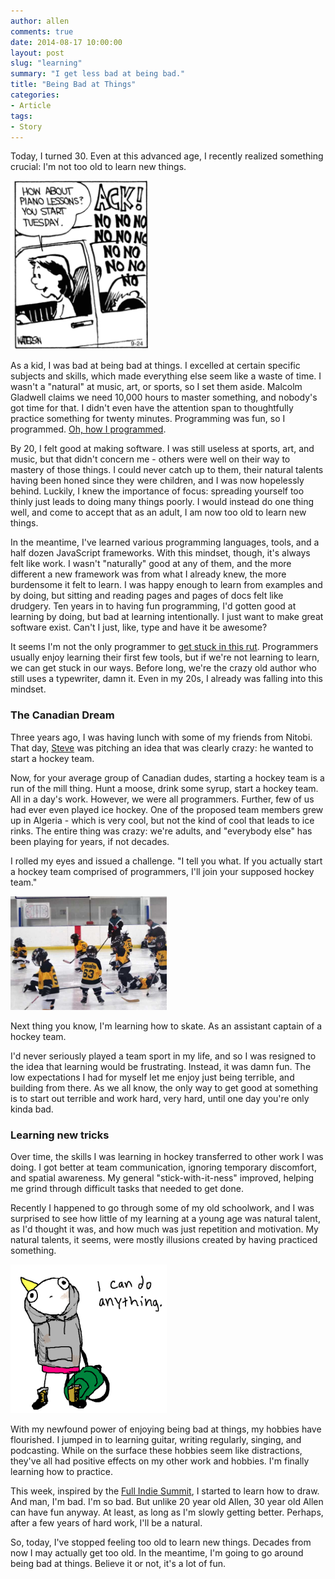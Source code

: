 ```yaml
---
author: allen
comments: true
date: 2014-08-17 10:00:00
layout: post
slug: "learning"
summary: "I get less bad at being bad."
title: "Being Bad at Things"
categories:
- Article
tags:
- Story
---
```


Today, I turned 30. Even at this advanced age, I recently realized something crucial: I'm not too old to learn new things.

<a href='http://www.gocomics.com/calvinandhobbes/2011/09/24'><img src='/images/2014/lessons.png' style='width:220px'></a>

As a kid, I was bad at being bad at things. I excelled at certain specific subjects and skills, which made everything else seem like a waste of time. I wasn't a "natural" at music, art, or sports, so I set them aside. Malcolm Gladwell claims we need 10,000 hours to master something, and nobody's got time for that. I didn't even have the attention span to thoughtfully practice something for twenty minutes. Programming was fun, so I programmed. [Oh, how I programmed](http://www.allenpike.com/2006/fantasytech-3-goto-fun/).

By 20, I felt good at making software. I was still useless at sports, art, and music, but that didn't concern me - others were well on their way to mastery of those things. I could never catch up to them, their natural talents having been honed since they were children, and I was now hopelessly behind. Luckily, I knew the importance of focus: spreading yourself too thinly just leads to doing many things poorly. I would instead do one thing well, and come to accept that as an adult, I am now too old to learn new things.

In the meantime, I've learned various programming languages, tools, and a half dozen JavaScript frameworks. With this mindset, though, it's always felt like work. I wasn't "naturally" good at any of them, and the more different a new framework was from what I already knew, the more burdensome it felt to learn. I was happy enough to learn from examples and by doing, but sitting and reading pages and pages of docs felt like drudgery. Ten years in to having fun programming, I'd gotten good at learning by doing, but bad at learning intentionally. I just want to make great software exist. Can't I just, like, type and have it be awesome?

It seems I'm not the only programmer to [get stuck in this rut](http://www.marco.org/2014/07/11/developers-dystopian-future). Programmers usually enjoy learning their first few tools, but if we're not learning to learn, we can get stuck in our ways. Before long, we're the crazy old author who still uses a typewriter, damn it. Even in my 20s, I already was falling into this mindset.

### The Canadian Dream 
Three years ago, I was having lunch with some of my friends from Nitobi. That day, [Steve](http://www.twitter.com/stevesgill/) was pitching an idea that was clearly crazy: he wanted to start a hockey team.

Now, for your average group of Canadian dudes, starting a hockey team is a run of the mill thing. Hunt a moose, drink some syrup, start a hockey team. All in a day's work. However, we were all programmers. Further, few of us had ever even played ice hockey. One of the proposed team members grew up in Algeria - which is very cool, but not the kind of cool that leads to ice rinks. The entire thing was crazy: we're adults, and "everybody else" has been playing for years, if not decades.

I rolled my eyes and issued a challenge. "I tell you what. If you actually start a hockey team comprised of programmers, I'll join your supposed hockey team."

<img src='/images/2014/timbits.jpg' style='width:250px'>

Next thing you know, I'm learning how to skate. As an assistant captain of a hockey team.

I'd never seriously played a team sport in my life, and so I was resigned to the idea that learning would be frustrating. Instead, it was damn fun. The low expectations I had for myself let me enjoy just being terrible, and building from there. As we all know, the only way to get good at something is to start out terrible and work hard, very hard, until one day you're only kinda bad.

### Learning new tricks
Over time, the skills I was learning in hockey transferred to other work I was doing. I got better at team communication, ignoring temporary discomfort, and spatial awareness. My general "stick-with-it-ness" improved, helping me grind through difficult tasks that needed to get done.

Recently I happened to go through some of my old schoolwork, and I was surprised to see how little of my learning at a young age was natural talent, as I'd thought it was, and how much was just repetition and motivation. My natural talents, it seems, were mostly illusions created by having practiced something.

<a href='http://hyperboleandahalf.blogspot.com/2013/05/depression-part-two.html'><img src='/images/2014/hyperbole-anything.png' style='width:250px'></a>

With my newfound power of enjoying being bad at things, my hobbies have flourished. I jumped in to learning guitar, writing regularly, singing, and podcasting. While on the surface these hobbies seem like distractions, they've all had positive effects on my other work and hobbies. I'm finally learning how to practice.

This week, inspired by the [Full Indie Summit](http://www.fullindiesummit.com/), I started to learn how to draw. And man, I'm bad. I'm so bad. But unlike 20 year old Allen, 30 year old Allen can have fun anyway. At least, as long as I'm slowly getting better. Perhaps, after a few years of hard work, I'll be a natural.

So, today, I've stopped feeling too old to learn new things. Decades from now I may actually get too old. In the meantime, I'm going to go around being bad at things. Believe it or not, it's a lot of fun.
